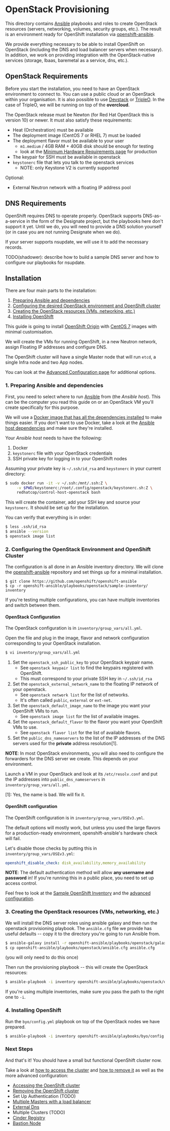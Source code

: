 # OpenStack Provisioning

This directory contains [Ansible][ansible] playbooks and roles to create
OpenStack resources (servers, networking, volumes, security groups,
etc.). The result is an environment ready for OpenShift installation
via [openshift-ansible].

We provide everything necessary to be able to install OpenShift on
OpenStack (including the DNS and load balancer servers when
necessary). In addition, we work on providing integration with the
OpenStack-native services (storage, lbaas, baremetal as a service,
dns, etc.).


## OpenStack Requirements

Before you start the installation, you need to have an OpenStack
environment to connect to. You can use a public cloud or an OpenStack
within your organisation. It is also possible to
use [Devstack][devstack] or [TripleO][tripleo]. In the case of
TripleO, we will be running on top of the **overcloud**.

The OpenStack release must be Newton (for Red Hat OpenStack this is
version 10) or newer. It must also satisfy these requirements:

* Heat (Orchestration) must be available
* The deployment image (CentOS 7 or RHEL 7) must be loaded
* The deployment flavor must be available to your user
  - `m1.medium` / 4GB RAM + 40GB disk should be enough for testing
  - look at
    the [Minimum Hardware Requirements page][hardware-requirements]
    for production
* The keypair for SSH must be available in openstack
* `keystonerc` file that lets you talk to the openstack services
   * NOTE: only Keystone V2 is currently supported

Optional:
* External Neutron network with a floating IP address pool


## DNS Requirements

OpenShift requires DNS to operate properly. OpenStack supports DNS-as-a-service
in the form of the Designate project, but the playbooks here don't support it
yet. Until we do, you will need to provide a DNS solution yourself (or in case
you are not running Designate when we do).

If your server supports nsupdate, we will use it to add the necessary records.

TODO(shadower): describe how to build a sample DNS server and how to configure
our playbooks for nsupdate.


## Installation

There are four main parts to the installation:

1. [Preparing Ansible and dependencies](#1-preparing-ansible-and-dependencies)
2. [Configuring the desired OpenStack environment and OpenShift cluster](#2-configuring-the-openstack-environment-and-openshift-cluster)
3. [Creating the OpenStack resources (VMs, networking, etc.)](#3-creating-the-openstack-resources-vms-networking-etc)
4. [Installing OpenShift](#4-installing-openshift)

This guide is going to install [OpenShift Origin][origin]
with [CentOS 7][centos7] images with minimal customisation.

We will create the VMs for running OpenShift, in a new Neutron
network, assign Floating IP addresses and configure DNS.

The OpenShift cluster will have a single Master node that will run
`etcd`, a single Infra node and two App nodes.

You can look at
the [Advanced Configuration page][advanced-configuration] for
additional options.



### 1. Preparing Ansible and dependencies

First, you need to select where to run [Ansible][ansible] from (the
*Ansible host*). This can be the computer you read this guide on or an
OpenStack VM you'll create specifically for this purpose.

We will use
a
[Docker image that has all the dependencies installed][control-host-image] to
make things easier. If you don't want to use Docker, take a look at
the [Ansible host dependencies][ansible-dependencies] and make sure
they're installed.

Your *Ansible host* needs to have the following:

1. Docker
2. `keystonerc` file with your OpenStack credentials
3. SSH private key for logging in to your OpenShift nodes

Assuming your private key is `~/.ssh/id_rsa` and `keystonerc` in your
current directory:

```bash
$ sudo docker run -it -v ~/.ssh:/mnt/.ssh:Z \
     -v $PWD/keystonerc:/root/.config/openstack/keystonerc.sh:Z \
     redhatcop/control-host-openstack bash
```

This will create the container, add your SSH key and source your
`keystonerc`. It should be set up for the installation.

You can verify that everything is in order:


```bash
$ less .ssh/id_rsa
$ ansible --version
$ openstack image list
```


### 2. Configuring the OpenStack Environment and OpenShift Cluster

The configuration is all done in an Ansible inventory directory. We
will clone the [openshift-ansible][openshift-ansible] repository and set
things up for a minimal installation.


```
$ git clone https://github.com/openshift/openshift-ansible
$ cp -r openshift-ansible/playbooks/openstack/sample-inventory/ inventory
```

If you're testing multiple configurations, you can have multiple
inventories and switch between them.

#### OpenStack Configuration

The OpenStack configuration is in `inventory/group_vars/all.yml`.

Open the file and plug in the image, flavor and network configuration
corresponding to your OpenStack installation.

```bash
$ vi inventory/group_vars/all.yml
```

1. Set the `openstack_ssh_public_key` to your OpenStack keypair name.
   - See `openstack keypair list` to find the keypairs registered with
   OpenShift.
   - This must correspond to your private SSH key in `~/.ssh/id_rsa`
2. Set the `openstack_external_network_name` to the floating IP
   network of your openstack.
   - See `openstack network list` for the list of networks.
   - It's often called `public`, `external` or `ext-net`.
3. Set the `openstack_default_image_name` to the image you want your
   OpenShift VMs to run.
   - See `openstack image list` for the list of available images.
4. Set the `openstack_default_flavor` to the flavor you want your
   OpenShift VMs to use.
   - See `openstack flavor list` for the list of available flavors.
5. Set the `public_dns_nameservers` to the list of the IP addresses
   of the DNS servers used for the **private** address resolution[1].

**NOTE**: In most OpenStack environments, you will also need to
configure the forwarders for the DNS server we create. This depends on
your environment.

Launch a VM in your OpenStack and look at its `/etc/resolv.conf` and
put the IP addresses into `public_dns_nameservers` in
`inventory/group_vars/all.yml`.


[1]: Yes, the name is bad. We will fix it.


#### OpenShift configuration

The OpenShift configuration is in `inventory/group_vars/OSEv3.yml`.

The default options will mostly work, but unless you used the large
flavors for a production-ready environment, openshift-ansible's
hardware check will fail.

Let's disable those checks by putting this in
`inventory/group_vars/OSEv3.yml`:

```yaml
openshift_disable_check: disk_availability,memory_availability
```

**NOTE**: The default authentication method will allow **any username
and password** in! If you're running this in a public place, you need
to set up access control.

Feel free to look at
the [Sample OpenShift Inventory][sample-openshift-inventory] and
the [advanced configuration][advanced-configuration].


### 3. Creating the OpenStack resources (VMs, networking, etc.)

We will install the DNS server roles using ansible galaxy and then run
the openstack provisioning playbook. The `ansible.cfg` file we provide
has useful defaults -- copy it to the directory you're going to run
Ansible from.

```bash
$ ansible-galaxy install -r openshift-ansible/playbooks/openstack/galaxy-requirements.yaml -p openshift-ansible/roles
$ cp openshift-ansible/playbooks/openstack/ansible.cfg ansible.cfg
```
(you will only need to do this once)

Then run the provisioning playbook -- this will create the OpenStack
resources:

```bash
$ ansible-playbook -i inventory openshift-ansible/playbooks/openstack/openshift-cluster/provision.yaml
```

If you're using multiple inventories, make sure you pass the path to
the right one to `-i`.


### 4. Installing OpenShift

Run the `byo/config.yml` playbook on top of the OpenStack nodes we have
prepared.

```bash
$ ansible-playbook -i inventory openshift-ansible/playbooks/byo/config.yml
```


### Next Steps

And that's it! You should have a small but functional OpenShift
cluster now.

Take a look at [how to access the cluster][accessing-openshift]
and [how to remove it][uninstall-openshift] as well as the more
advanced configuration:

* [Accessing the OpenShift cluster][accessing-openshift]
* [Removing the OpenShift cluster][uninstall-openshift]
* Set Up Authentication (TODO)
* [Multiple Masters with a load balancer][loadbalancer]
* [External Dns][external-dns]
* Multiple Clusters (TODO)
* [Cinder Registry][cinder-registry]
* [Bastion Node][bastion]


[ansible]: https://www.ansible.com/
[openshift-ansible]: https://github.com/openshift/openshift-ansible
[devstack]: https://docs.openstack.org/devstack/
[tripleo]: http://tripleo.org/
[ansible-dependencies]: ./advanced-configuration.md#dependencies-for-localhost-ansible-controladmin-node
[control-host-image]: https://hub.docker.com/r/redhatcop/control-host-openstack/
[hardware-requirements]: https://docs.openshift.org/latest/install_config/install/prerequisites.html#hardware
[origin]: https://www.openshift.org/
[centos7]: https://www.centos.org/
[sample-openshift-inventory]: https://github.com/openshift/openshift-ansible/blob/master/inventory/byo/hosts.example
[advanced-configuration]: ./advanced-configuration.md
[accessing-openshift]: ./advanced-configuration.md#accessing-the-openshift-cluster
[uninstall-openshift]: ./advanced-configuration.md#removing-the-openshift-cluster
[loadbalancer]: ./advanced-configuration.md#multi-master-configuration
[external-dns]: ./advanced-configuration.md#dns-configuration-variables
[cinder-registry]: ./advanced-configuration.md#creating-and-using-a-cinder-volume-for-the-openshift-registry
[bastion]: ./advanced-configuration.md#configure-static-inventory-and-access-via-a-bastion-node
